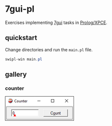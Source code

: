 # 7gui-pl

Exercises implementing [7gui] tasks in [Prolog/XPCE][xpce].

[7gui]: https://eugenkiss.github.io/7guis/tasks
[xpce]: https://www.swi-prolog.org/packages/xpce/

## quickstart

Change directories and run the `main.pl` file.

```powershell
swipl-win main.pl
```

## gallery

### counter

![counter](figures/counter.png)

